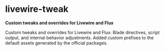 # livewire-tweak

**Custom tweaks and overrides for Livewire and Flux**  

Custom tweaks and overrides for Livewire and Flux: Blade directives, script output, and internal behavior adjustments. Added custom prefixes to the default assets generated by the official packages.

